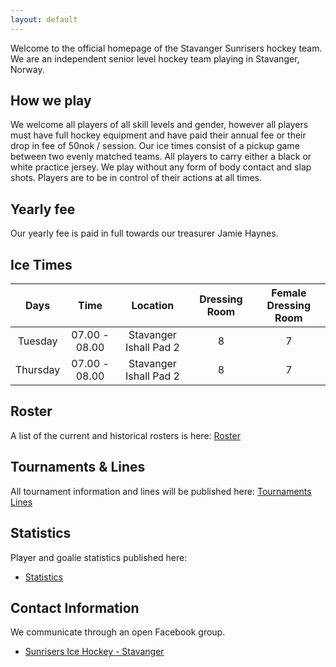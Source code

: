 ```yaml
---
layout: default
---
```

Welcome to the official homepage of the Stavanger Sunrisers hockey team. We are an independent senior level hockey team playing in Stavanger, Norway.

## How we play
We welcome all players of all skill levels and gender, however all players must have full hockey equipment and have paid their annual fee or their drop in fee of 50nok / session. Our ice times consist of a pickup game between two evenly matched teams. All players to carry either a black or white practice jersey. We play without any form of body contact and slap shots. Players are to be in control of their actions at all times.

## Yearly fee
Our yearly fee is paid in full towards our treasurer Jamie Haynes.

## Ice Times

|Days|Time|Location|Dressing Room|Female Dressing Room|
|:-:|:-:|:-:|:-:|:-:|
|Tuesday|07.00 - 08.00|Stavanger Ishall Pad 2|8|7|
|Thursday|07.00 - 08.00|Stavanger Ishall Pad 2|8|7|

## Roster
A list of the current and historical rosters is here:
[Roster](./roster.md)

## Tournaments & Lines
All tournament information and lines will be published here:
[Tournaments](./tournaments.md)
[Lines](./lines.md)

## Statistics
Player and goalie statistics published here:
* [Statistics](./statistics.md)

## Contact Information
We communicate through an open Facebook group.
* [Sunrisers Ice Hockey - Stavanger](https://www.facebook.com/groups/27190567208)
